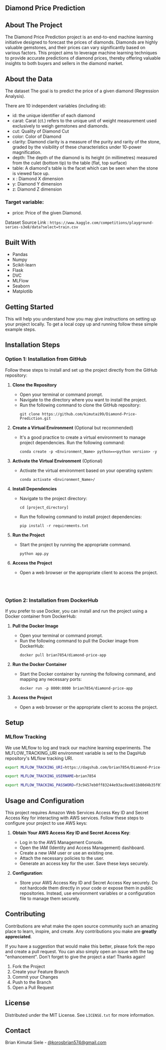 ## Diamond Price Prediction


## About The Project

The Diamond Price Prediction project is an end-to-end machine learning initiative designed to forecast the prices of diamonds. Diamonds are highly valuable gemstones, and their prices can vary significantly based on various factors. This project aims to leverage machine learning techniques to provide accurate predictions of diamond prices, thereby offering valuable insights to both buyers and sellers in the diamond market.

## About the Data

The dataset The goal is to predict the price of a given diamond (Regression Analysis).

There are 10 independent variables (including id):

 - id: the unique identifier of each diamond
 - carat: Carat (ct.) refers to the unique unit of weight measurement used exclusively to weigh gemstones and diamonds.
 - cut: Quality of Diamond Cut
 - color: Color of Diamond
 - clarity: Diamond clarity is a measure of the purity and rarity of the stone, graded by the visibility of these characteristics under 10-power magnification.
 - depth: The depth of the diamond is its height (in millimetres) measured from the culet (bottom tip) to the table (flat, top surface)
 - table: A diamond's table is the facet which can be seen when the stone is viewed face up.
 - x : Diamond X dimension
 - y: Diamond Y dimension
 - z: Diamond Z dimension

### Target variable: 
- price: Price of the given Diamond.
  

Dataset Source Link : ```https://www.kaggle.com/competitions/playground-series-s3e8/data?select=train.csv```

## Built With

 - Pandas
 - Numpy
 - Scikit-learn
 - Flask
 - DVC
 - MLFlow
 - Seaborn
 - Matplotlib


## Getting Started

This will help you understand how you may give instructions on setting up your project locally.
To get a local copy up and running follow these simple example steps.

## Installation Steps

### Option 1: Installation from GitHub

Follow these steps to install and set up the project directly from the GitHub repository:

1. **Clone the Repository**
   - Open your terminal or command prompt.
   - Navigate to the directory where you want to install the project.
   - Run the following command to clone the GitHub repository:
     ```
     git clone https://github.com/kimutai99/Diamond-Price-Prediction.git
     ```

2. **Create a Virtual Environment** (Optional but recommended)
   - It's a good practice to create a virtual environment to manage project dependencies. Run the following command:
     ```
     conda create -p <Environment_Name> python==<python version> -y
     ```

3. **Activate the Virtual Environment** (Optional)
   - Activate the virtual environment based on your operating system:
       ```
       conda activate <Environment_Name>/
       ```

4. **Install Dependencies**
   - Navigate to the project directory:
     ```
     cd [project_directory]
     ```
   - Run the following command to install project dependencies:
     ```
     pip install -r requirements.txt
     ```

5. **Run the Project**
   - Start the project by running the appropriate command.
     ```
     python app.py
     ```

6. **Access the Project**
   - Open a web browser or the appropriate client to access the project.
  
<br><br>
### Option 2: Installation from DockerHub

If you prefer to use Docker, you can install and run the project using a Docker container from DockerHub:

1. **Pull the Docker Image**
   - Open your terminal or command prompt.
   - Run the following command to pull the Docker image from DockerHub:
     ```
     docker pull brian7854/diamond-price-app
     ```

2. **Run the Docker Container**
   - Start the Docker container by running the following command, and mapping any necessary ports:
     ```
     docker run -p 8000:8000 brian7854/diamond-price-app
     ```

3. **Access the Project**
   - Open a web browser or the appropriate client to access the project.


## Setup

### MLflow Tracking

We use MLflow to log and track our machine learning experiments. The MLFLOW_TRACKING_URI environment variable is set to the DagsHub repository's MLflow tracking URI.

```bash
export MLFLOW_TRACKING_URI=https://dagshub.com/brian7854/Diamond-Price-Prediction.mlflow

export MLFLOW_TRACKING_USERNAME=brian7854

export MLFLOW_TRACKING_PASSWORD=f3c9457eb0ff83244e93ac8ee651b80d4b35f07c
```

##  Usage and Configuration

This project requires Amazon Web Services Access Key ID and Secret Access Key for interacting with AWS services. Follow these steps to configure your project to use AWS keys:

1. **Obtain Your AWS Access Key ID and Secret Access Key**:
   - Log in to the AWS Management Console.
   - Open the IAM (Identity and Access Management) dashboard.
   - Create a new IAM user or use an existing one.
   - Attach the necessary policies to the user.
   - Generate an access key for the user. Save these keys securely.

2. **Configuration**:
   - Store your AWS Access Key ID and Secret Access Key securely. Do not hardcode them directly in your code or expose them in public repositories. Instead, use environment variables or a configuration file to manage them securely.


## Contributing

Contributions are what make the open source community such an amazing place to learn, inspire, and create. Any contributions you make are **greatly appreciated**.

If you have a suggestion that would make this better, please fork the repo and create a pull request. You can also simply open an issue with the tag "enhancement".
Don't forget to give the project a star! Thanks again!

1. Fork the Project
2. Create your Feature Branch
3. Commit your Changes
4. Push to the Branch
5. Open a Pull Request

## License

Distributed under the MIT License. See `LICENSE.txt` for more information.


## Contact

Brian Kimutai Siele - [@korosbrian574@gmail.com](korosbrian574@gmail.com)


